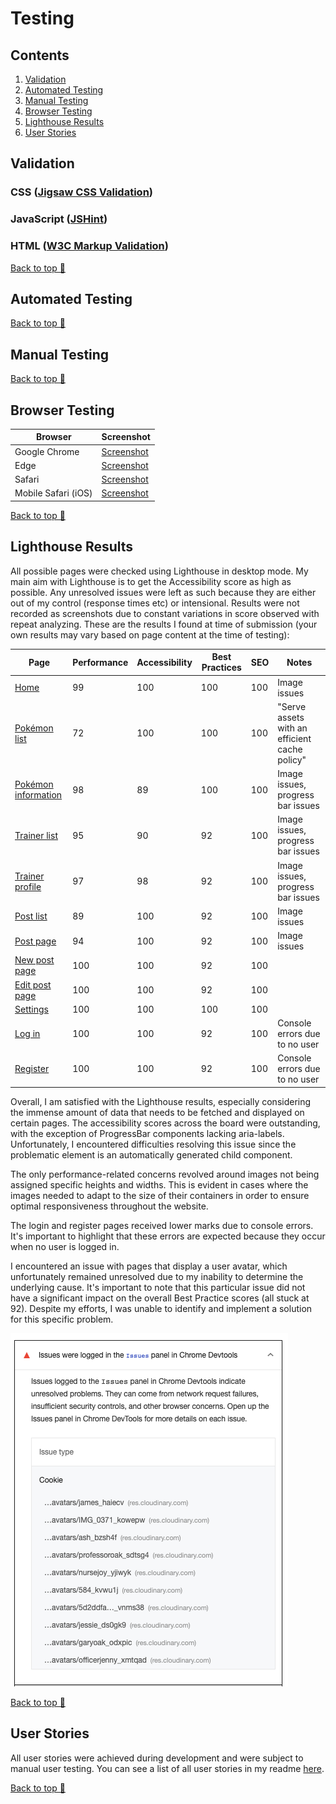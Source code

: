 # Testing

## Contents

1. [Validation](#validation)
2. [Automated Testing](#automated-testing)
3. [Manual Testing](#manual-testing)
4. [Browser Testing](#browser-testing)
5. [Lighthouse Results](#lighthouse-results)
6. [User Stories](#user-stories)

## Validation

### CSS ([Jigsaw CSS Validation](https://jigsaw.w3.org/css-validator/))

### JavaScript ([JSHint](https://jshint.com/))

### HTML ([W3C Markup Validation](https://validator.w3.org/))

[Back to top 🔺](#testing)

## Automated Testing

[Back to top 🔺](#testing)

## Manual Testing

[Back to top 🔺](#testing)

## Browser Testing

| Browser             | Screenshot     |
| ------------------- | -------------- |
| Google Chrome       | [Screenshot]() |
| Edge                | [Screenshot]() |
| Safari              | [Screenshot]() |
| Mobile Safari (iOS) | [Screenshot]() |

[Back to top 🔺](#testing)

## Lighthouse Results

All possible pages were checked using Lighthouse in desktop mode. My main aim with Lighthouse is to get the Accessibility score as high as possible. Any unresolved issues were left as such because they are either out of my control (response times etc) or intensional. Results were not recorded as screenshots due to constant variations in score observed with repeat analyzing. These are the results I found at time of submission (your own results may vary based on page content at the time of testing):

| Page                                                                           | Performance | Accessibility | Best Practices | SEO | Notes                                         |
| ------------------------------------------------------------------------------ | ----------- | ------------- | -------------- | --- | --------------------------------------------- |
| [Home](https://project-5-pokebox.herokuapp.com/)                               | 99          | 100           | 100            | 100 | Image issues                                  |
| [Pokémon list](https://project-5-pokebox.herokuapp.com/pokemon)                | 72          | 100           | 100            | 100 | "Serve assets with an efficient cache policy" |
| [Pokémon information](https://project-5-pokebox.herokuapp.com/pokemon/pikachu) | 98          | 89            | 100            | 100 | Image issues, progress bar issues             |
| [Trainer list](https://project-5-pokebox.herokuapp.com/trainers)               | 95          | 90            | 92             | 100 | Image issues, progress bar issues             |
| [Trainer profile](https://project-5-pokebox.herokuapp.com/trainer/15)          | 97          | 98            | 92             | 100 | Image issues, progress bar issues             |
| [Post list](https://project-5-pokebox.herokuapp.com/posts)                     | 89          | 100           | 92             | 100 | Image issues                                  |
| [Post page](https://project-5-pokebox.herokuapp.com/post/37)                   | 94          | 100           | 92             | 100 | Image issues                                  |
| [New post page](https://project-5-pokebox.herokuapp.com/newpost)               | 100         | 100           | 92             | 100 |                                               |
| [Edit post page](https://project-5-pokebox.herokuapp.com/newpost)              | 100         | 100           | 92             | 100 |                                               |
| [Settings](https://project-5-pokebox.herokuapp.com/settings)                   | 100         | 100           | 100            | 100 |                                               |
| [Log in](https://project-5-pokebox.herokuapp.com/login)                        | 100         | 100           | 92             | 100 | Console errors due to no user                 |
| [Register](https://project-5-pokebox.herokuapp.com/register)                   | 100         | 100           | 92             | 100 | Console errors due to no user                 |

Overall, I am satisfied with the Lighthouse results, especially considering the immense amount of data that needs to be fetched and displayed on certain pages. The accessibility scores across the board were outstanding, with the exception of ProgressBar components lacking aria-labels. Unfortunately, I encountered difficulties resolving this issue since the problematic element is an automatically generated child component.

The only performance-related concerns revolved around images not being assigned specific heights and widths. This is evident in cases where the images needed to adapt to the size of their containers in order to ensure optimal responsiveness throughout the website.

The login and register pages received lower marks due to console errors. It's important to highlight that these errors are expected because they occur when no user is logged in.

I encountered an issue with pages that display a user avatar, which unfortunately remained unresolved due to my inability to determine the underlying cause. It's important to note that this particular issue did not have a significant impact on the overall Best Practice scores (all stuck at 92). Despite my efforts, I was unable to identify and implement a solution for this specific problem.

![pages with avatar issue](https://raw.githubusercontent.com/paulio11/P5-Pokebox/main/documentation/images/testing-avatar-issue.png)

[Back to top 🔺](#testing)

## User Stories

All user stories were achieved during development and were subject to manual user testing. You can see a list of all user stories in my readme [here](https://github.com/paulio11/P5-Pokebox#epics-and-user-stories).

[Back to top 🔺](#testing)
